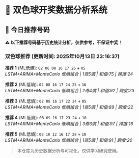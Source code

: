 # 🎯 双色球开奖数据分析系统

<!-- BEGIN:recommendations -->
## 🎯 今日推荐号码

**⚠️ 以下推荐号码基于历史统计分析，仅供参考，不保证中奖！**

### 双色球推荐 (更新时间: 2025年10月13日 23:16:37)

**推荐 1** (ML低熵): `02 06 08 16 17 26` + `05`  
*LSTM+ARIMA+MonteCarlo 低熵组合 | 1奇5偶 | 和值:75 | 跨度:24*

**推荐 2** (ML低熵): `02 08 16 17 24 25` + `16`  
*LSTM+ARIMA+MonteCarlo 低熵组合 | 2奇4偶 | 和值:92 | 跨度:23*

**推荐 3** (ML低熵): `02 08 16 17 22 24` + `05`  
*LSTM+ARIMA+MonteCarlo 低熵组合 | 1奇5偶 | 和值:89 | 跨度:22*

**推荐 4** (ML低熵): `08 09 16 17 23 24` + `10`  
*LSTM+ARIMA+MonteCarlo 低熵组合 | 3奇3偶 | 和值:97 | 跨度:16*

**推荐 5** (ML低熵): `08 10 12 16 17 28` + `10`  
*LSTM+ARIMA+MonteCarlo 低熵组合 | 1奇5偶 | 和值:91 | 跨度:20*

<!-- END:recommendations -->






























































> 本仓库为历史数据分析与可视化，仅供学习研究使用。
